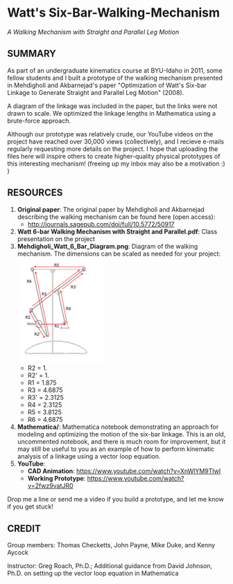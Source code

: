 # Watt's Six-Bar-Walking-Mechanism
*A Walking Mechanism with Straight and Parallel Leg Motion*

SUMMARY
-------
As part of an undergraduate kinematics course at BYU-Idaho in 2011, some fellow students and I built a prototype of the walking mechanism presented in Mehdigholi and Akbarnejad's paper "Optimization of Watt's Six-bar Linkage to Generate Straight and Parallel Leg Motion" (2008). 

A diagram of the linkage was included in the paper, but the links were not drawn to scale. We optimized the linkage lengths in Mathematica using a brute-force approach.

Although our prototype was relatively crude, our YouTube videos on the project have reached over 30,000 views (collectively), and I recieve e-mails regularly requesting more details on the project. I hope that uploading the files here will inspire others to create higher-quality physical prototypes of this interesting mechanism! (freeing up my inbox may also be a motivation :) )

RESOURCES
---------
1. **Original paper**: The original paper by Mehdigholi and Akbarnejad describing the walking mechanism can be found here (open access):
    * http://journals.sagepub.com/doi/full/10.5772/50917
2. **Watt 6-bar Walking Mechanism with Straight and Parallel.pdf**: Class presentation on the project
3. **Mehdigholi_Watt_6_Bar_Diagram.png**: Diagram of the walking mechanism. The dimensions can be scaled as needed for your project:
<br><img src="https://raw.githubusercontent.com/kenaycock/Six-Bar-Walking-Mechanism/master/Mehdigholi_Watt_6_Bar_Diagram.png" data-canonical-src="https://raw.githubusercontent.com/kenaycock/Six-Bar-Walking-Mechanism/master/Mehdigholi_Watt_6_Bar_Diagram.png" width="200" /><br>
    * R2 = 1.
    * R2' = 1.
    * R1 = 1.875
    * R3 = 4.6875
    * R3' = 2.3125
    * R4 = 2.3125
    * R5 = 3.8125
    * R6 = 4.6875
4. **Mathematica/**: Mathematica notebook demonstrating an approach for modeling and optimizing the motion of the six-bar linkage. This is an old, uncommented notebook, and there is much room for improvement, but it may still be useful to you as an example of how to perform kinematic analysis of a linkage using a vector loop equation.
5. **YouTube**:
    * **CAD Animation**: https://www.youtube.com/watch?v=XnWlYM9TIwI
    * **Working Prototype**: https://www.youtube.com/watch?v=2fwz9vatJR0

Drop me a line or send me a video if you build a prototype, and let me know if you get stuck!

CREDIT
------
Group members: Thomas Checketts, John Payne, Mike Duke, and Kenny Aycock

Instructor: Greg Roach, Ph.D.; Additional guidance from David Johnson, Ph.D. on setting up the vector loop equation in Mathematica 
